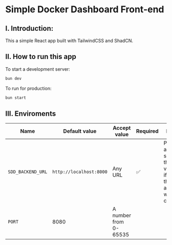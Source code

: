 # Simple Docker Dashboard Front-end

## I. Introduction:

This a simple React app built with TailwindCSS and ShadCN.

## II. How to run this app

To start a development server:

```bash
bun dev
```

To run for production:

```bash
bun start
```

## III. Enviroments

|Name|Default value|Accept value|Required|Note|
|----|-------------|------------|--------|----|
|`SDD_BACKEND_URL`|`http://localhost:8000`|Any URL|✅|Please always set this value, if not, the app will crash|
|`PORT`|8080|A number from 0-65535|
